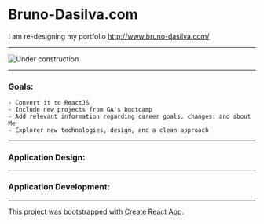 # Bruno-Dasilva.com

I am re-designing my portfolio http://www.bruno-dasilva.com/

---

![Under construction](./Bruno-DaSilva.com.png)

---

### Goals:

    - Convert it to ReactJS
    - Include new projects from GA's bootcamp
    - Add relevant information regarding career goals, changes, and about Me
    - Explorer new technologies, design, and a clean approach

---

### Application Design:

---

### Application Development:

---

This project was bootstrapped with [Create React App](https://github.com/facebook/create-react-app).
